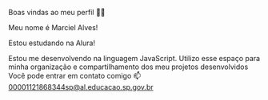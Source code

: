 Boas vindas ao meu perfil 💙💙

Meu nome é Marciel Alves!

Estou estudando na Alura!

Estou me desenvolvendo na linguagem JavaScript.
Utilizo esse espaço para minha organização e compartilhamento dos meu projetos desenvolvidos
Você pode entrar em contato comigo 📫
00001121868344sp@al.educacao.sp.gov.br
